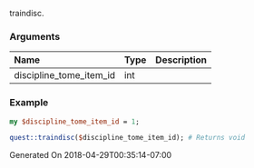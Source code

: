 traindisc.
### Arguments
**Name**|**Type**|**Description**
:---|:---|:---
discipline_tome_item_id|int|

### Example

```perl
my $discipline_tome_item_id = 1;

quest::traindisc($discipline_tome_item_id); # Returns void
```


Generated On 2018-04-29T00:35:14-07:00